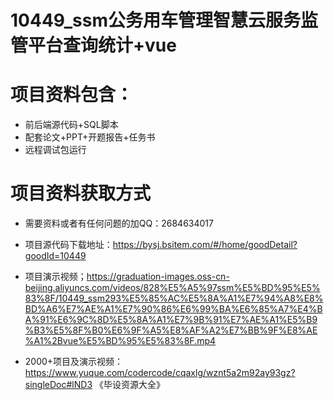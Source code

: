 # 10449_ssm公务用车管理智慧云服务监管平台查询统计+vue
 
# 项目资料包含：
* 前后端源代码+SQL脚本
* 配套论文+PPT+开题报告+任务书
* 远程调试包运行

# 项目资料获取方式
* 需要资料或者有任何问题的加QQ：2684634017

* 项目源代码下载地址：https://bysj.bsitem.com/#/home/goodDetail?goodId=10449

* 项目演示视频；https://graduation-images.oss-cn-beijing.aliyuncs.com/videos/828%E5%A5%97ssm%E5%BD%95%E5%83%8F/10449_ssm293%E5%85%AC%E5%8A%A1%E7%94%A8%E8%BD%A6%E7%AE%A1%E7%90%86%E6%99%BA%E6%85%A7%E4%BA%91%E6%9C%8D%E5%8A%A1%E7%9B%91%E7%AE%A1%E5%B9%B3%E5%8F%B0%E6%9F%A5%E8%AF%A2%E7%BB%9F%E8%AE%A1%2Bvue%E5%BD%95%E5%83%8F.mp4


* 2000+项目及演示视频：https://www.yuque.com/codercode/cqaxlg/wznt5a2m92ay93gz?singleDoc#lND3 《毕设资源大全》


 
